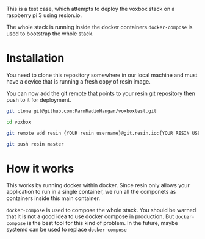 This is a test case, which attempts to deploy the voxbox stack on a raspberry pi
3 using resion.io.

The whole stack is running inside the docker containers.`docker-compose` is used
to bootstrap the whole stack.

# Installation

You need to clone this repository somewhere in our local machine and must have a
device that is running a fresh copy of resin image.

You can now add the  git remote that points to your resin git repository then
push to it for deployment.

```bash
git clone git@github.com:FarmRadioHangar/voxboxtest.git

cd voxbox

git remote add resin {YOUR resin username}@git.resin.io:{YOUR RESIN USERNAME}/{YOUR APPLICATION NAME}.git

git push resin master
```

# How it works

This works by running docker within docker. Since resin only allows your
application to run in a single container, we run all the componets as containers
inside this main container.

`docker-compose` is used to compose the whole stack. You should be warned that
it is not a good idea to use docker compose in production. But `docker-compose`
is the best tool for this kind of problem. In the future, maybe systemd can be
used to replace `docker-compose`

